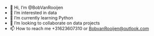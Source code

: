 - 👋 Hi, I’m @BobVanRooijen
- 👀 I’m interested in data
- 🌱 I’m currently learning Python
- 💞️ I’m looking to collaborate on data projects
- 📫 How to reach me +31623607310 or BobvanRooijen@outlook.com

<!---
BobVanRooijen/BobVanRooijen is a ✨ special ✨ repository because its `README.md` (this file) appears on your GitHub profile.
You can click the Preview link to take a look at your changes.
--->
